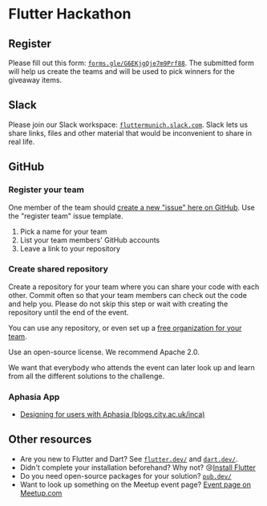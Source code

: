 # Flutter Hackathon

## Register

Please fill out this form: [`forms.gle/G6EKjgQje7m9Prf88`](https://forms.gle/G6EKjgQje7m9Prf88). The submitted form will help us create the teams and will be used to pick winners for the giveaway items.

## Slack

Please join our Slack workspace: [`fluttermunich.slack.com`](https://fluttermunich.slack.com). Slack lets us share links, files and other material that would be inconvenient to share in real life.

## GitHub

### Register your team

One member of the team should [create a new "issue" here on GitHub](https://github.com/flutter-munich/hackathon/issues/new/choose). Use the "register team" issue template.

1. Pick a name for your team
2. List your team members' GitHub accounts
3. Leave a link to your repository

### Create shared repository

Create a repository for your team where you can share your code with each other. Commit often so that your team members can check out the code and help you. Please do not skip this step or wait with creating the repository until the end of the event.

You can use any repository, or even set up a [free organization for your team](https://help.github.com/en/github/setting-up-and-managing-organizations-and-teams/creating-a-new-organization-from-scratch).

Use an open-source license. We recommend Apache 2.0.

We want that everybody who attends the event can later look up and learn from all the different solutions to the challenge.

### Aphasia App

* [Designing for users with Aphasia (blogs.city.ac.uk/inca)](https://cpb-eu-w2.wpmucdn.com/blogs.city.ac.uk/dist/5/1740/files/2018/05/aphasia-tpqt60.pdf)

## Other resources

* Are you new to Flutter and Dart? See [`flutter.dev/`](https://flutter.dev/) and [`dart.dev/`](https://dart.dev/).
* Didn't complete your installation beforehand? Why not? 😢[Install Flutter](https://flutter.dev/docs/get-started/install)
* Do you need open-source packages for your solution? [`pub.dev/`](https://pub.dev/)
* Want to look up something on the Meetup event page? [Event page on Meetup.com](https://www.meetup.com/Flutter-Munich/events/265246208/)
